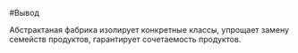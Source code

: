 #Вывод

Абстрактаная фабрика изолирует конкретные классы, упрощает замену семейств продуктов, гарантирует сочетаемость продуктов.